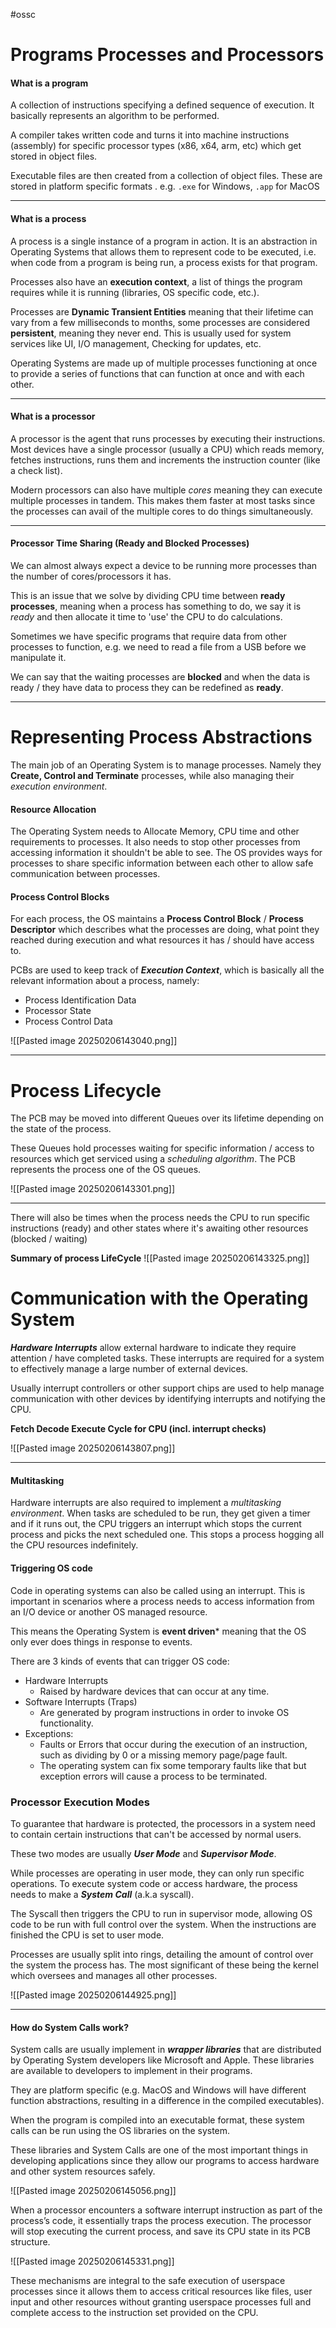 #ossc

# Programs Processes and Processors

#### What is a program
A collection of instructions specifying a defined sequence of execution. It basically represents an algorithm to be performed.

A compiler takes written code and turns it into machine instructions (assembly) for specific processor types (x86, x64, arm, etc) which get stored in object files.

Executable files are then created from a collection of object files. These are stored in platform specific formats . e.g. `.exe` for Windows, `.app` for MacOS

---
#### What is a process
A process is a single instance of a program in action. It is an abstraction in Operating Systems that allows them to represent code to be executed, i.e. when code from a program is being run, a process exists for that program.

Processes also have an **execution context**, a list of things the program requires while it is running (libraries, OS specific code, etc.).

Processes are **Dynamic Transient Entities** meaning that their lifetime can vary from a few milliseconds to months, some processes are considered **persistent**, meaning they never end. This is usually used for system services like UI, I/O management, Checking for updates, etc.

Operating Systems are made up of multiple processes functioning at once to provide a series of functions that can function at once and with each other.

---
#### What is a processor
A processor is the agent that runs processes by executing their instructions. Most devices have a single processor (usually a CPU) which reads memory, fetches instructions, runs them and increments the instruction counter (like a check list).

Modern processors can also have multiple *cores* meaning they can execute multiple processes in tandem. This makes them faster at most tasks since the processes can avail of the multiple cores to do things simultaneously.

---
#### Processor Time Sharing (Ready and Blocked Processes)

We can almost always expect a device to be running more processes than the number of cores/processors it has.

This is an issue that we solve by dividing CPU time between **ready processes**, meaning when a process has something to do, we say it is *ready* and then allocate it time to 'use' the CPU to do calculations.

Sometimes we have specific programs that require data from other processes to function, e.g. we need to read a file from a USB before we manipulate it.

We can say that the waiting processes are **blocked** and when the data is ready / they have data to process they can be redefined as **ready**.

---
# Representing Process Abstractions

The main job of an Operating System is to manage processes. Namely they **Create, Control and Terminate** processes, while also managing their *execution environment*.

#### Resource Allocation

The Operating System needs to Allocate Memory, CPU time and other requirements to processes. It also needs to stop other processes from accessing information it shouldn't be able to see. The OS provides ways for processes to share specific information between each other to allow safe communication between processes.

#### Process Control Blocks
For each process, the OS maintains a **Process Control Block** / **Process Descriptor** which describes what the processes are doing, what point they reached during execution and what resources it has / should have access to.

PCBs are used to keep track of ***Execution Context***, which is basically all the relevant information about a process, namely:
- Process Identification Data
- Processor State
- Process Control Data

![[Pasted image 20250206143040.png]]

---
# Process Lifecycle

The PCB may be moved into different Queues over its lifetime depending on the state of the process.

These Queues hold processes waiting for specific information / access to resources which get serviced using a *scheduling algorithm*. The PCB represents the process one of the OS queues.

![[Pasted image 20250206143301.png]]

---

There will also be times when the process needs the CPU to run specific instructions (ready) and other states where it's awaiting other resources (blocked / waiting)

**Summary of process LifeCycle**
![[Pasted image 20250206143325.png]]


# Communication with the Operating System

***Hardware Interrupts*** allow external hardware to indicate they require attention / have completed tasks. These interrupts are required for a system to effectively manage a large number of external devices.

Usually interrupt controllers or other support chips are used to help manage communication with other devices by identifying interrupts and notifying the CPU.

**Fetch Decode Execute Cycle for CPU (incl. interrupt checks)**

![[Pasted image 20250206143807.png]]

---
#### Multitasking

Hardware interrupts are also required to implement a *multitasking environment*. When tasks are scheduled to be run, they get given a timer and if it runs out, the CPU triggers an interrupt which stops the current process and picks the next scheduled one. This stops a process hogging all the CPU resources indefinitely.

#### Triggering OS code

Code in operating systems can also be called using an interrupt. This is important in scenarios where a process needs to access information from an I/O device or another OS managed resource.

This means the Operating System is **event driven*** meaning that the OS only ever does things in response to events.

There are 3 kinds of events that can trigger OS code:
- Hardware Interrupts
	- Raised by hardware devices that can occur at any time.
 
- Software Interrupts (Traps)
	- Are generated by program instructions in order to invoke OS functionality.
 
- Exceptions: 
	- Faults or Errors that occur during the execution of an instruction, such as dividing by 0 or a missing memory page/page fault.
	- The operating system can fix some temporary faults like that but exception errors will cause a process to be terminated.

### Processor Execution Modes

To guarantee that hardware is protected, the processors in a system need to contain certain instructions that can't be accessed by normal users.

These two modes are usually ***User Mode*** and ***Supervisor Mode***.

While processes are operating in user mode, they can only run specific operations. To execute system code or access hardware, the process needs to make a ***System Call*** (a.k.a syscall).

The Syscall then triggers the CPU to run in supervisor mode, allowing OS code to be run with full control over the system. When the instructions are finished the CPU is set to user mode.

Processes are usually split into rings, detailing the amount of control over the system the process has. The most significant of these being the kernel which oversees and manages all other processes.

![[Pasted image 20250206144925.png]]

---

#### How do System Calls work?

System calls are usually implement in ***wrapper libraries*** that are distributed by  Operating System developers like Microsoft and Apple. These libraries are available to developers to implement in their programs.

They are platform specific (e.g. MacOS and Windows will have different function abstractions, resulting in a difference in the compiled executables).

When the program is compiled into an executable format, these system calls can be run using the OS libraries on the system.

These libraries and System Calls are one of the most important things in developing applications since they allow our programs to access hardware and other system resources safely.

![[Pasted image 20250206145056.png]]

When a processor encounters a software interrupt instruction as part of the process’s code, it essentially traps the process execution. The processor will stop executing the current process, and save its CPU state in its PCB structure.

![[Pasted image 20250206145331.png]]

These mechanisms are integral to the safe execution of userspace processes since it allows them to access critical resources like files, user input and other resources without granting userspace processes full and complete access to the instruction set provided on the CPU.